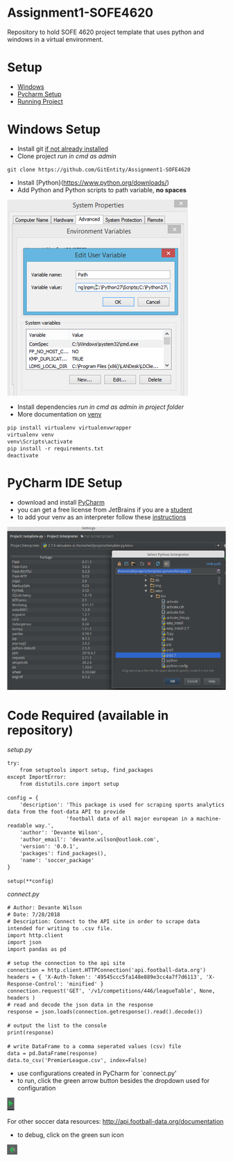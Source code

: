 # Assignment1-SOFE4620
Repository to hold SOFE 4620 project template that uses python and windows in a virtual environment. 

# Setup
- [Windows](#windows-setup)
- [Pycharm Setup](#pycharm-ide-setup)
- [Running Project](#run-project)

# Windows Setup
- Install git [if not already installed](https://git-scm.com/download/win)
- Clone project *run in cmd as admin*
```
git clone https://github.com/GitEntity/Assignment1-SOFE4620
```
- Install [Python}(https://www.python.org/downloads/)
- Add Python and Python scripts to path variable, **no spaces**

![path](img/path.PNG)

- Install dependencies *run in cmd as admin in project folder*
- More documentation on [venv](http://docs.python-guide.org/en/latest/dev/virtualenvs/)
```
pip install virtualenv virtualenvwrapper
virtualenv venv
venv\Scripts\activate
pip install -r requirements.txt
deactivate
```


# PyCharm IDE Setup
- download and install [PyCharm](https://www.jetbrains.com/pycharm/)
- you can get a free license from JetBrains if you are a [student](https://www.jetbrains.com/student/)
- to add your venv as an interpreter follow these [instructions](https://www.jetbrains.com/help/pycharm/2016.1/adding-existing-virtual-environment.html)

![VENV Interpreter Setup](img/pycharm-venv.png)

# Code Required (available in repository)

_setup.py_
```
try:
    from setuptools import setup, find_packages
except ImportError:
    from distutils.core import setup

config = {
    'description': 'This package is used for scraping sports analytics data from the foot-data API to provide
                   'football data of all major european in a machine-readable way.',
    'author': 'Devante Wilson',
    'author_email': 'devante.wilson@outlook.com',
    'version': '0.0.1',
    'packages': find_packages(),
    'name': 'soccer_package'
}

setup(**config)
```
_connect.py_
```
# Author: Devante Wilson
# Date: 7/28/2018
# Description: Connect to the API site in order to scrape data intended for writing to .csv file.
import http.client
import json
import pandas as pd

# setup the connection to the api site
connection = http.client.HTTPConnection('api.football-data.org')
headers = { 'X-Auth-Token': '49545ccc5fa148e889e3cc4a7f7d6113', 'X-Response-Control': 'minified' }
connection.request('GET', '/v1/competitions/446/leagueTable', None, headers )
# read and decode the json data in the response
response = json.loads(connection.getresponse().read().decode())

# output the list to the console
print(response)

# write DataFrame to a comma seperated values (csv) file
data = pd.DataFrame(response)
data.to_csv('PremierLeague.csv', index=False)
```

- use configurations created in PyCharm for `connect.py'
- to run, click the green arrow button besides the dropdown used for configuration

![Run](img/run.png)

For other soccer data resources: http://api.football-data.org/documentation

- to debug, click on the green sun icon

![Debug](img/debug.png)
